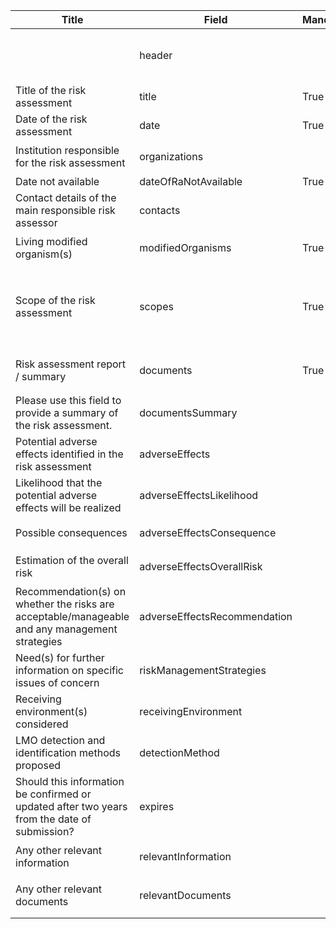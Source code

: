 <script>
import { onMounted } from "vue";
import { getClearingHouseFromUrl } from "@/utils/helpers"

export default {
  setup() {
    onMounted(() => {
      const anchors = document.querySelectorAll("td a");

      anchors.forEach((anchor) => {
        const href = anchor.getAttribute("href"); 
        const newHref = `/${getClearingHouseFromUrl(location.href)}` + href; 
        anchor.setAttribute("href", newHref);
      });
    });
  },
};
</script>

<table class="schema-table" style="table-layout: fixed; width: 100%;">
  <thead>
    <tr>
      <th>Title</th>
      <th>Field</th>
      <th>Mandatory</th>
      <th>Type</th>
      <th>Example</th>
    </tr>
  </thead>
  <tbody>
    <tr>
      <td></td>
      <td>header</td>
      <td></td>
      <td>Header</td>
      <td><code>{ "identifier": "AEEE68E4-549B-5572-D335-209CAF8D621A", "schema": "independentRiskAssessment", "languages": [ "en" ] }</code></td>
    </tr>
    <tr>
      <td>Title of the risk assessment</td>
      <td>title</td>
      <td>True</td>
      <td>lstring</td>
      <td><code>{ "en": "Test TItle" }</code></td>
    </tr>
    <tr>
      <td>Date of the risk assessment</td>
      <td>date</td>
      <td>True</td>
      <td>DateTime</td>
      <td><code>2024-10-09</code></td>
    </tr>
    <tr>
      <td>Institution responsible for the risk assessment</td>
      <td>organizations</td>
      <td></td>
      <td>Reference[]</td>
      <td><code>[ { "identifier": "04139A35-1F8B-FC94-45D6-4F3AD7675685@1" } ]</code></td>
    </tr>
    <tr>
      <td>Date not available</td>
      <td>dateOfRaNotAvailable</td>
      <td>True</td>
      <td>bool</td>
      <td><code>FALSE</code></td>
    </tr>
    <tr>
      <td>Contact details of the main responsible risk assessor</td>
      <td>contacts</td>
      <td></td>
      <td>Reference[]</td>
      <td><code>[ { "identifier": "3CBDA8AA-4A16-CA5C-D405-7F4E865A60AA@1" } ]</code></td>
    </tr>
    <tr>
      <td>Living modified organism(s)</td>
      <td>modifiedOrganisms</td>
      <td>True</td>
      <td>Reference[]</td>
      <td><code>[ { "identifier": "1E027990-5D44-F3AF-75E3-715B60BFD3CD@8" } ]</code></td>
    </tr>
    <tr>
      <td>Scope of the risk assessment</td>
      <td>scopes</td>
      <td>True</td>
      <td>Term[]</td>
      <td><code>[ { "identifier": "D6B59E8A-D82C-4516-917A-A745ACDA5931" }, { "identifier": "015737FC-ABC2-460C-A099-06A1B01E649A" }, { "identifier": "BEBF757E-E3CC-4913-8D9F-2D165CD63ECE" } ]</code></td>
    </tr>
    <tr>
      <td>Risk assessment report / summary</td>
      <td>documents</td>
      <td>True</td>
      <td>Link[]</td>
      <td><code>[ { "url": "https://www.google.com", "name": "Google", "language": "en" } ]</code></td>
    </tr>
    <tr>
      <td>Please use this field to provide a summary of the risk assessment.</td>
      <td>documentsSummary</td>
      <td></td>
      <td>lstring</td>
      <td><code>{ "en": "<div><!--block-->Test field</div>" }</code></td>
    </tr>
    <tr>
      <td>Potential adverse effects identified in the risk assessment</td>
      <td>adverseEffects</td>
      <td></td>
      <td>lstring</td>
      <td><code>{ "en": "<div><!--block-->Test information</div>" }</code></td>
    </tr>
    <tr>
      <td>Likelihood that the potential adverse effects will be realized</td>
      <td>adverseEffectsLikelihood</td>
      <td></td>
      <td>lstring</td>
      <td><code>{ "en": "<div><!--block-->Test information</div>" }</code></td>
    </tr>
    <tr>
      <td>Possible consequences</td>
      <td>adverseEffectsConsequence</td>
      <td></td>
      <td>lstring</td>
      <td><code>{ "en": "<div><!--block-->Test information</div>" }</code></td>
    </tr>
    <tr>
      <td>Estimation of the overall risk</td>
      <td>adverseEffectsOverallRisk</td>
      <td></td>
      <td>lstring</td>
      <td><code>{ "en": "<div><!--block-->Test information</div>" }</code></td>
    </tr>
    <tr>
      <td>Recommendation(s) on whether the risks are acceptable/manageable and any management strategies</td>
      <td>adverseEffectsRecommendation</td>
      <td></td>
      <td>lstring</td>
      <td><code>{ "en": "<div><!--block-->Test information</div>" }</code></td>
    </tr>
    <tr>
      <td>Need(s) for further information on specific issues of concern</td>
      <td>riskManagementStrategies</td>
      <td></td>
      <td>lstring</td>
      <td><code>{ "en": "<div><!--block-->Test information</div>" }</code></td>
    </tr>
    <tr>
      <td>Receiving environment(s) considered</td>
      <td>receivingEnvironment</td>
      <td></td>
      <td>lstring</td>
      <td><code>{ "en": "<div><!--block-->Test information</div>" }</code></td>
    </tr>
    <tr>
      <td>LMO detection and identification methods proposed</td>
      <td>detectionMethod</td>
      <td></td>
      <td>lstring</td>
      <td><code>{ "en": "<div><!--block-->Test information</div>" }</code></td>
    </tr>
    <tr>
      <td>Should this information be confirmed or updated after two years from the date of submission?</td>
      <td>expires</td>
      <td></td>
      <td>bool</td>
      <td><code>True</code></td>
    </tr>
    <tr>
      <td>Any other relevant information</td>
      <td>relevantInformation</td>
      <td></td>
      <td>lstring</td>
      <td><code>{ "en": "<div><!--block-->Test information</div>" }</code></td>
    </tr>
    <tr>
      <td>Any other relevant documents</td>
      <td>relevantDocuments</td>
      <td></td>
      <td>Link[]</td>
      <td><code>[ { "url": "https://www.google.com", "name": "Google", "language": "en" } ]</code></td>
    </tr>
  </tbody>
</table>

